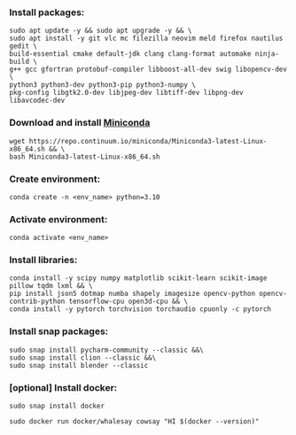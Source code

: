 ### Install packages:
```
sudo apt update -y && sudo apt upgrade -y && \
sudo apt install -y git vlc mc filezilla neovim meld firefox nautilus gedit \
build-essential cmake default-jdk clang clang-format automake ninja-build \
g++ gcc gfortran protobuf-compiler libboost-all-dev swig libopencv-dev \
python3 python3-dev python3-pip python3-numpy \
pkg-config libgtk2.0-dev libjpeg-dev libtiff-dev libpng-dev libavcodec-dev
```

### Download and install [Miniconda](https://docs.conda.io/en/latest/miniconda.html)
```
wget https://repo.continuum.io/miniconda/Miniconda3-latest-Linux-x86_64.sh && \
bash Miniconda3-latest-Linux-x86_64.sh
```

### Create environment:
```
conda create -n <env_name> python=3.10
```

### Activate environment:
```
conda activate <env_name>
```

### Install libraries:
```
conda install -y scipy numpy matplotlib scikit-learn scikit-image pillow tqdm lxml && \
pip install json5 dotmap numba shapely imagesize opencv-python opencv-contrib-python tensorflow-cpu open3d-cpu && \
conda install -y pytorch torchvision torchaudio cpuonly -c pytorch
```

### Install snap packages:
```
sudo snap install pycharm-community --classic &&\
sudo snap install clion --classic &&\
sudo snap install blender --classic
```

### [optional] Install docker:
```
sudo snap install docker
```
```
sudo docker run docker/whalesay cowsay "HI $(docker --version)"
```
